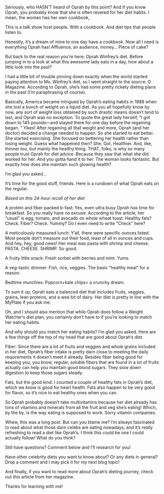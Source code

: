 Seriously, who HASN’T heard of Oprah by this point? And if you know Oprah, you probably know that she is often revered for her diet habits. I mean, the woman has her own cookbook,

This is a talk show host people. With a cookbook. And diet tips that people listen to.

Honestly, it’s a dream of mine to one day have a cookbook. Now all I need is everything Oprah has! Affluence, an audience, money… Piece of cake?

But back to the real reason you’re here: Oprah Winfrey’s diet. Before jumping in to a look at what this awesome lady eats in a day, how about a little look into the past?

I had a little bit of trouble pinning down exactly when the world started paying attention to Ms. Winfrey’s diet, so I went straight to the source: O Magazine. According to Oprah, she’s had some pretty rickety dieting plans in the past (I’m paraphrasing of course). 

Basically, America became intrigued by Oprah’s eating habits in 1988 when she lost a bunch of weight on a liquid diet.
As you all hopefully know by now, any sort of weight loss obtained by such drastic means doesn’t tend to last, and Oprah was no exception. To quote the great lady herself, “I got down to 145 pounds—and stayed there for one day before the regaining began. ”
Yikes!
After regaining all that weight and more, Oprah (and her doctor) decided a change needed to happen. So she started to eat better. She started exercising. She focused on bettering her health rather than losing weight.
Guess what happened then?
She. Got. Healthier.
And, like, thinner too, but mainly the healthy thing.
THAT, folks, is why so many people trust Oprah for diet advice. Because they saw that what she did worked for her. And you gotta hand it to her. The woman looks fantastic. But exactly how does she maintain such glowing health?

I’m glad you asked…

It’s time for the good stuff, friends. Here is a rundown of what Oprah eats on the regular.

*Based on this 24-hour recall of her diet*

A protein and fiber packed b-fast: Yes, even ultra busy Oprah has time for breakfast. So you really have no excuse. According to the article, her “usual” is egg, tomato, and avocado on whole wheat toast. Healthy fats? Check. Fiber? Check. Yummy? Do I even need to write “Check” here?

A meticulously measured lunch: Y’all, there were specific ounces listed. Most people don’t measure out their food, least of all in ounces and cups. And hey, hey, good news! Her meal was pasta with shrimp and cheese. PASTA. CHEESE. SHRIMP. So good.

A fruity little snack: Fresh sorbet with berries and mint. Yums.

A veg-tastic dinnner: Fish, rice, veggies. The basic “healthy meal” for a reason.

Bedtime munchies: Popcorn+kale chips= a crunchy dream.

To sum it up, Oprah eats a balanced diet that includes fruits, veggies, grains, lean proteins, and a wee bit of dairy. Her diet is pretty in line with the MyPlate if you ask me.

Oh, and I should also mention that while Oprah does follow a Weight Watcher’s diet plan, you certainly don’t have to if you’re looking to match her eating habits.

And why should you match her eating habits? I’m glad you asked. Here are a few things off the top of my head that are good about Oprah’s diet.

Fiber: Since there are a lot of fruits and veggies and whole grains included in her diet, Oprah’s fiber intake is pretty darn close to meeting the daily requirements it doesn’t meet it already. Besides fiber being good for keeping you, you know, regular, soluble fibers that are found in a lot of fruits actually can help you maintain good blood sugars. They slow down digestion to keep those sugars steady.

Fats, but the good kind: I counted a couple of healthy fats in Oprah’s diet, which we know is good for heart health. Fats also happen to be very good for flavor, so it’s nice to eat healthy ones when you can.

So Oprah probably doesn’t take multivitamins because her diet already has tons of vitamins and minerals from all the fruit and veg she’s eating! Which, by the by, is the way eating is supposed to work. Sorry vitamin companies.

Whew, this was a long post. But can you blame me? I’m always fascinated to read about what those darn celebs are eating nowadays, and it’s really refreshing to read a diet like Oprah’s. I think this could be one I could actually follow! What do you think?

Still have questions? Comment below and I’ll research for you!

Have other celebrity diets you want to know about? Or any diets in general? Drop a comment and I may pick it for my next blog topic!

And finally, if you want to read more about Oprah’s dieting journey, check out this article from her magazine.

Thanks for learning with me!
